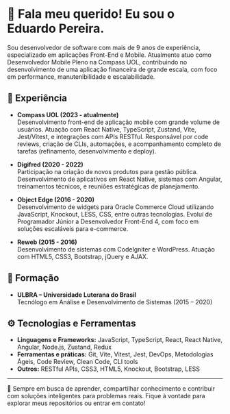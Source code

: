 # 👋 Fala meu querido! Eu sou o Eduardo Pereira.

Sou desenvolvedor de software com mais de 9 anos de experiência, especializado em aplicações Front-End e Mobile. Atualmente atuo como Desenvolvedor Mobile Pleno na Compass UOL, contribuindo no desenvolvimento de uma aplicação financeira de grande escala, com foco em performance, manutenibilidade e escalabilidade.

## 🚀 Experiência

- **Compass UOL (2023 - atualmente)**  
  Desenvolvimento front-end de aplicação mobile com grande volume de usuários. Atuação com React Native, TypeScript, Zustand, Vite, Jest/Vitest, e integrações com APIs RESTful. Responsável por code reviews, criação de CLIs, automações, e acompanhamento completo de tarefas (refinamento, desenvolvimento e deploy).

- **Digifred (2020 - 2022)**  
  Participação na criação de novos produtos para gestão pública. Desenvolvimento de aplicativos em React Native, sistemas com Angular, treinamentos técnicos, e reuniões estratégicas de planejamento.

- **Object Edge (2016 - 2020)**  
  Desenvolvimento de widgets para Oracle Commerce Cloud utilizando JavaScript, Knockout, LESS, CSS, entre outras tecnologias. Evoluí de Programador Júnior a Desenvolvedor Front-End 4, com foco em soluções escaláveis para e-commerce.

- **Reweb (2015 - 2016)**  
  Desenvolvimento de sistemas com CodeIgniter e WordPress. Atuação com HTML5, CSS3, Bootstrap, jQuery e AJAX.

## 🧠 Formação

- **ULBRA – Universidade Luterana do Brasil**  
  Tecnólogo em Análise e Desenvolvimento de Sistemas (2015 – 2020)

## ⚙️ Tecnologias e Ferramentas

- **Linguagens e Frameworks:** JavaScript, TypeScript, React, React Native, Angular, Node.js, Zustand, Redux  
- **Ferramentas e práticas:** Git, Vite, Vitest, Jest, DevOps, Metodologias Ágeis, Code Review, Clean Code, CLI tools  
- **Outros:** RESTful APIs, CSS3, HTML5, Knockout, Bootstrap, LESS

---

💬 Sempre em busca de aprender, compartilhar conhecimento e contribuir com soluções inteligentes para problemas reais. Fique à vontade para explorar meus repositórios ou entrar em contato!

